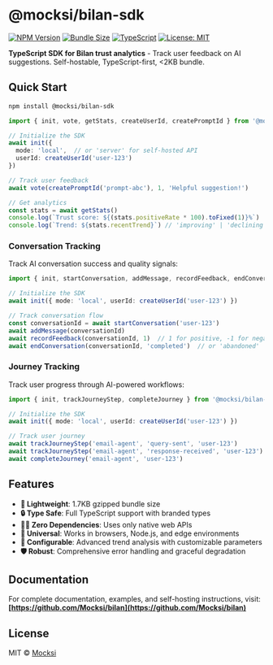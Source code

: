 # @mocksi/bilan-sdk

[![NPM Version](https://img.shields.io/npm/v/@mocksi/bilan-sdk?style=flat-square)](https://www.npmjs.com/package/@mocksi/bilan-sdk)
[![Bundle Size](https://img.shields.io/badge/Bundle%20Size-1.7KB%20gzipped-brightgreen?style=flat-square)](https://github.com/Mocksi/bilan/tree/main/packages/sdk)
[![TypeScript](https://img.shields.io/badge/TypeScript-Ready-blue?style=flat-square)](https://www.typescriptlang.org/)
[![License: MIT](https://img.shields.io/badge/License-MIT-yellow.svg?style=flat-square)](https://opensource.org/licenses/MIT)

**TypeScript SDK for Bilan trust analytics** - Track user feedback on AI suggestions. Self-hostable, TypeScript-first, <2KB bundle.

## Quick Start

```bash
npm install @mocksi/bilan-sdk
```

```typescript
import { init, vote, getStats, createUserId, createPromptId } from '@mocksi/bilan-sdk'

// Initialize the SDK
await init({
  mode: 'local',  // or 'server' for self-hosted API
  userId: createUserId('user-123')
})

// Track user feedback
await vote(createPromptId('prompt-abc'), 1, 'Helpful suggestion!')

// Get analytics
const stats = await getStats()
console.log(`Trust score: ${(stats.positiveRate * 100).toFixed(1)}%`)
console.log(`Trend: ${stats.recentTrend}`) // 'improving' | 'declining' | 'stable'
```

### Conversation Tracking

Track AI conversation success and quality signals:

```typescript
import { init, startConversation, addMessage, recordFeedback, endConversation } from '@mocksi/bilan-sdk'

// Initialize the SDK
await init({ mode: 'local', userId: createUserId('user-123') })

// Track conversation flow
const conversationId = await startConversation('user-123')
await addMessage(conversationId)
await recordFeedback(conversationId, 1)  // 1 for positive, -1 for negative
await endConversation(conversationId, 'completed')  // or 'abandoned'
```

### Journey Tracking

Track user progress through AI-powered workflows:

```typescript
import { init, trackJourneyStep, completeJourney } from '@mocksi/bilan-sdk'

// Initialize the SDK
await init({ mode: 'local', userId: createUserId('user-123') })

// Track user journey
await trackJourneyStep('email-agent', 'query-sent', 'user-123')
await trackJourneyStep('email-agent', 'response-received', 'user-123')
await completeJourney('email-agent', 'user-123')
```

## Features

- **🚀 Lightweight**: 1.7KB gzipped bundle size
- **🔒 Type Safe**: Full TypeScript support with branded types
- **🏃‍♂️ Zero Dependencies**: Uses only native web APIs
- **📱 Universal**: Works in browsers, Node.js, and edge environments
- **🔧 Configurable**: Advanced trend analysis with customizable parameters
- **🛡️ Robust**: Comprehensive error handling and graceful degradation

## Documentation

For complete documentation, examples, and self-hosting instructions, visit:
**[https://github.com/Mocksi/bilan](https://github.com/Mocksi/bilan)**

## License

MIT © [Mocksi](https://github.com/Mocksi) 